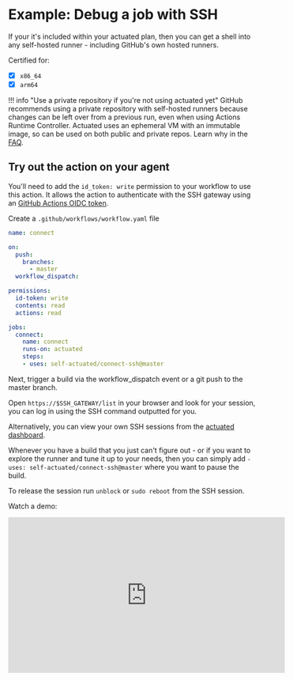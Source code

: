 # Example: Debug a job with SSH

If your it's included within your actuated plan, then you can get a shell into any self-hosted runner - including GitHub's own hosted runners.

Certified for:

- [x] `x86_64`
- [x] `arm64`

!!! info "Use a private repository if you're not using actuated yet"
    GitHub recommends using a private repository with self-hosted runners because changes can be left over from a previous run, even when using Actions Runtime Controller. Actuated uses an ephemeral VM with an immutable image, so can be used on both public and private repos. Learn why in the [FAQ](/faq).

## Try out the action on your agent

You'll need to add the `id_token: write` permission to your workflow to use this action. It allows the action to authenticate with the SSH gateway using an [GitHub Actions OIDC token](https://docs.github.com/en/actions/deployment/security-hardening-your-deployments/about-security-hardening-with-openid-connect).

Create a `.github/workflows/workflow.yaml` file

```yaml
name: connect

on:
  push:
    branches:
      - master
  workflow_dispatch:

permissions:
  id-token: write
  contents: read
  actions: read

jobs:
  connect:
    name: connect
    runs-on: actuated
    steps:
    - uses: self-actuated/connect-ssh@master
```

Next, trigger a build via the workflow_dispatch event or a git push to the master branch.

Open `https://$SSH_GATEWAY/list` in your browser and look for your session, you can log in using the SSH command outputted for you.

Alternatively, you can view your own SSH sessions from the [actuated dashboard](https://dashboard.actuated.dev).

Whenever you have a build that you just can't figure out - or if you want to explore the runner and tune it up to your needs, then you can simply add `- uses: self-actuated/connect-ssh@master` where you want to pause the build.

To release the session run `unblock` or `sudo reboot` from the SSH session.

Watch a demo:

<iframe width="560" height="315" src="https://www.youtube.com/embed/l9VuQZ4a5pc" title="YouTube video player" frameborder="0" allow="accelerometer; autoplay; clipboard-write; encrypted-media; gyroscope; picture-in-picture" allowfullscreen></iframe>
